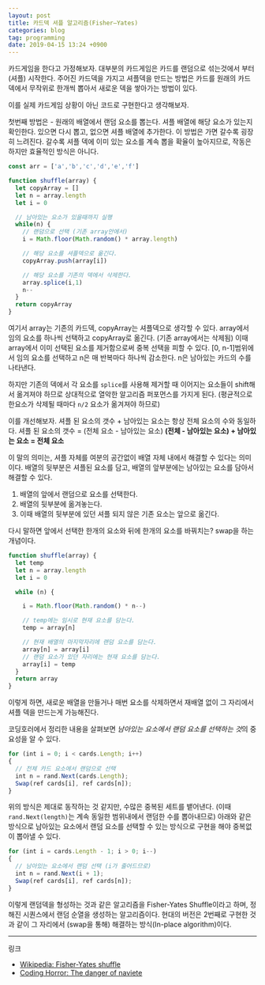 ```yaml
---
layout: post
title: 카드덱 셔플 알고리즘(Fisher–Yates)
categories: blog
tag: programming
date: 2019-04-15 13:24 +0900
---
```

카드게임을 한다고 가정해보자. 대부분의 카드게임은 카드를 랜덤으로 섞는것에서 부터(셔플) 시작한다. 주어진 카드덱을 가지고 셔플덱을 만드는 방법은 카드를 원래의 카드덱에서 무작위로 한개씩 뽑아서 새로운 덱을 쌓아가는 방법이 있다.

이를 실제 카드게임 상황이 아닌 코드로 구현한다고 생각해보자.

첫번째 방법은 - 원래의 배열에서 랜덤 요소를 뽑는다. 셔플 배열에 해당 요소가 있는지 확인한다. 있으면 다시 뽑고, 없으면 셔플 배열에 추가한다.
이 방법은 가면 갈수록 굉장히 느려진다. 갈수록 셔플 덱에 이미 있는 요소를 계속 뽑을 확율이 높아지므로, 작동은 하지만 효율적인 방식은 아니다.


```js
const arr = ['a','b','c','d','e','f']

function shuffle(array) {
  let copyArray = []
  let n = array.length
  let i = 0

  // 남아있는 요소가 있을때까지 실행
  while(n) {
    // 랜덤으로 선택 (기존 array안에서)
    i = Math.floor(Math.random() * array.length)

    // 해당 요소를 셔플덱으로 옮긴다.
    copyArray.push(array[i])

    // 해당 요소를 기존의 덱에서 삭제한다.
    array.splice(i,1)
    n--
  }
  return copyArray
}
```

여기서 array는 기존의 카드덱, copyArray는 셔플덱으로 생각할 수 있다.
array에서 임의 요소를 하나씩 선택하고 copyArray로 옮긴다. (기존 array에서는 삭제됨)
이때 array에서 이미 선택된 요소를 제거함으로써 중복 선택을 피할 수 있다.
[0, n-1]범위에서 임의 요소를 선택하고 n은 매 반복마다 하나씩 감소한다. n은 남아있는 카드의 수를 나타낸다.

하지만 기존의 덱에서 각 요소를 `splice`를 사용해 제거할 때 이어지는 요소들이 shift해서 옮겨져야 하므로 상대적으로 열악한 알고리즘 퍼포먼스를 가지게 된다. (평균적으로 한요소가 삭제될 때마다 `n/2` 요소가 옮겨져야 하므로)

이를 개선해보자.
셔플 된 요소의 갯수 + 남아있는 요소는 항상 전체 요소의 수와 동일하다.
셔플 된 요소의 갯수 = (전체 요소 - 남아있는 요소)
**(전체 - 남아있는 요소) + 남아있는 요소 = 전체 요소**

이 말의 의미는, 셔플 자체를 여분의 공간없이 배열 자체 내에서 해결할 수 있다는 의미이다.
배열의 뒷부분은 셔플된 요소를 담고, 배열의 앞부분에는 남아있는 요소를 담아서 해결할 수 있다.

1. 배열의 앞에서 랜덤으로 요소를 선택한다.
2. 배열의 뒷부분에 옮겨놓는다.
3. 이때 배열의 뒷부분에 있던 셔플 되지 않은 기존 요소는 앞으로 옮긴다.

다시 말하면 앞에서 선택한 한개의 요소와 뒤에 한개의 요소를 바꿔치는? swap을 하는 개념이다.


```js
function shuffle(array) {
  let temp
  let n = array.length
  let i = 0

  while (n) {

    i = Math.floor(Math.random() * n--)

    // temp에는 임시로 현재 요소를 담는다.
    temp = array[n]

    // 현재 배열의 마지막자리에 랜덤 요소를 담는다.
    array[n] = array[i]
    // 랜덤 요소가 있던 자리에는 현재 요소를 담는다.
    array[i] = temp
  }
  return array
}
```

이렇게 하면, 새로운 배열을 만들거나 매번 요소를 삭제하면서 재배열 없이 그 자리에서 셔플 덱을 만드는게 가능해진다.


코딩호러에서 정리한 내용을 살펴보면 *남아있는 요소에서 랜덤 요소를 선택하는 것*의 중요성을 알 수 있다.

```js
for (int i = 0; i < cards.Length; i++)
{
  // 전체 카드 요소에서 랜덤으로 선택
  int n = rand.Next(cards.Length);
  Swap(ref cards[i], ref cards[n]);
}
```

위의 방식은 제대로 동작하는 것 같지만, 수많은 중복된 세트를 뱉어낸다. (이때 `rand.Next(length)`는 계속 동일한 범위내에서 랜덤한 수를 뽑아내므로) 아래와 같은 방식으로 남아있는 요소에서 랜덤 요소를 선택할 수 있는 방식으로 구현을 해야 중복없이 뽑아낼 수 있다.


```js
for (int i = cards.Length - 1; i > 0; i--)
{
  // 남아있는 요소에서 랜덤 선택 (i가 줄어드므로)
  int n = rand.Next(i + 1);
  Swap(ref cards[i], ref cards[n]);
}
```


이렇게 랜덤덱을 형성하는 것과 같은 알고리즘을 Fisher-Yates Shuffle이라고 하며, 정해진 시퀀스에서 랜덤 순열을 생성하는 알고리즘이다.
현대의 버전은 2번째로 구현한 것과 같이 그 자리에서 (swap을 통해) 해결하는 방식(In-place algorithm)이다.


---

링크
- [Wikipedia: Fisher-Yates shuffle](https://en.wikipedia.org/wiki/Fisher%E2%80%93Yates_shuffle)
- [Coding Horror: The danger of naviete](https://blog.codinghorror.com/the-danger-of-naivete/)
